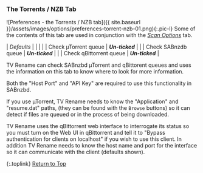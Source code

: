 <!-- START PREFERENCES {TORRENTS/NZB TAB] ---- -->
### The Torrents / NZB Tab

![Preferences - the Torrents / NZB tab]({{ site.baseurl }}/assets/images/options/preferences-torrent-nzb-01.png){:.pic-l}
Some of the contents of this tab are used in conjunction with the *[Scan Options](#the-scan-options-tab)* tab.

| *Defaults* | | |
| | Check µTorrent queue | _**Un-ticked**_ |
| | Check SABnzdb queue | _**Un-ticked**_ |
| | Check qBittorrent queue | _**Un-ticked**_ |

TV Rename can check SABnzbd µTorrent and qBittorent queues and uses the information on this tab to know where to look for more information.

Both the "Host Port" and "API Key" are required to use this functionality in SABnzbd.

If you use µTorrent, TV&nbsp;Rename needs to know the "Application" and "resume.dat" paths, (they can be found with the `Browse` buttons) so it can detect if files are queued or in the process of being downloaded.

TV&nbsp;Rename uses the qBittorrent web interface to interrogate its status so you must turn on the Web UI in qBittorrent and tell it to "Bypass authentication for clients on localhost" if you wish to use this client. In addition TV&nbsp;Rename needs to know the host name and port for the interface so it can communicate with the client (defaults shown).

{:.toplink}
[Return to Top]()
<!-- END PREFERENCES {TORRENTS/NZB TAB] ------ -->
